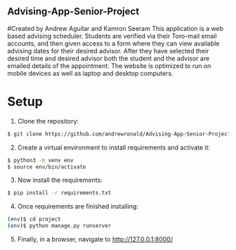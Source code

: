 ## Advising-App-Senior-Project
#Created by Andrew Aguilar and Kamron Seeram
 This application is a web based advising scheduler.  Students are verified via their Toro-mail email accounts, and then given access to a form where they can view available advising dates for their desired advisor.  After they have selected their desired time and desired advisor both the student and the advisor are emailed details of the appointment.  The website is optimized to run on mobile devices as well as laptop and desktop computers. 



# Setup
1. Clone the repository:
```sh
$ git clone https://github.com/andrewronald/Advising-App-Senior-Project.git
```

2. Create a virtual environment to install requirements and activate it:
```sh
$ python3 -m venv env
$ source env/bin/activate
```

3. Now install the requirements: 
```sh
$ pip install -r requirements.txt
```

4. Once requirements are finished installing:
```sh
(env)$ cd project
(env)$ python manage.py runserver
```

5. Finally, in a browser, navigate to http://127.0.0.1:8000/
